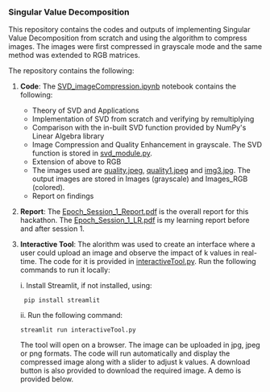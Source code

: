 ### Singular Value Decomposition

This repository contains the codes and outputs of implementing Singular Value Decomposition from scratch and using the algorithm to compress images.
The images were first compressed in grayscale mode and the same method was extended to RGB matrices.

The repository contains the following:
1. **Code**: The [SVD_imageCompression.ipynb](https://github.com/aroshishp/SVD/blob/main/SVD_imageCompression.ipynb) notebook contains the following:
   * Theory of SVD and Applications
   * Implementation of SVD from scratch and verifying by remultiplying
   * Comparison with the in-built SVD function provided by NumPy's Linear Algebra library
   * Image Compression and Quality Enhancement in grayscale. The SVD function is stored in [svd_module.py](https://github.com/aroshishp/SVD/blob/main/svd_module.py).
   * Extension of above to RGB
   * The images used are [quality.jpeg](https://github.com/aroshishp/SVD/blob/main/quality.jpeg), [quality1.jpeg](https://github.com/aroshishp/SVD/blob/main/quality1.jpeg) and [img3.jpg](https://github.com/aroshishp/SVD/blob/main/img3.jpg). The output images are stored in Images (grayscale) and Images_RGB (colored).
   * Report on findings
2. **Report**: The [Epoch_Session_1_Report.pdf](https://github.com/aroshishp/SVD/blob/main/Epoch_Session_1_Report.pdf) is the overall report for this hackathon.
   The [Epoch_Session_1_LR.pdf](https://github.com/aroshishp/SVD/blob/main/Epoch_Session_1_LR.pdf) is my learning report before and after session 1.
3. **Interactive Tool**: The alorithm was used to create an interface where a user could upload an image and observe the impact of k values in real-time. The code for it is provided in [interactiveTool.py](https://github.com/aroshishp/SVD/blob/main/interactiveTool.py). Run the following commands to run it locally:
   
   i. Install Streamlit, if not installed, using:
      ```
       pip install streamlit
      ```
   ii. Run the following command:
     ```
     streamlit run interactiveTool.py
     ```
     The tool will open on a browser. The image can be uploaded in jpg, jpeg or png formats. The code will run automatically and display the compressed image along with a slider to adjust k values. A download button is also provided to download the required image. A demo is provided below.
